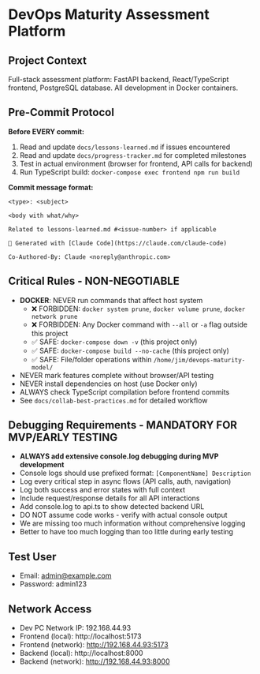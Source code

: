 # DevOps Maturity Assessment Platform

## Project Context
Full-stack assessment platform: FastAPI backend, React/TypeScript frontend, PostgreSQL database. All development in Docker containers.

## Pre-Commit Protocol

**Before EVERY commit:**
1. Read and update `docs/lessons-learned.md` if issues encountered
2. Read and update `docs/progress-tracker.md` for completed milestones
3. Test in actual environment (browser for frontend, API calls for backend)
4. Run TypeScript build: `docker-compose exec frontend npm run build`

**Commit message format:**
```
<type>: <subject>

<body with what/why>

Related to lessons-learned.md #<issue-number> if applicable

🤖 Generated with [Claude Code](https://claude.com/claude-code)

Co-Authored-By: Claude <noreply@anthropic.com>
```

## Critical Rules - NON-NEGOTIABLE
- **DOCKER**: NEVER run commands that affect host system
  - ❌ FORBIDDEN: `docker system prune`, `docker volume prune`, `docker network prune`
  - ❌ FORBIDDEN: Any Docker command with `--all` or `-a` flag outside this project
  - ✅ SAFE: `docker-compose down -v` (this project only)
  - ✅ SAFE: `docker-compose build --no-cache` (this project only)
  - ✅ SAFE: File/folder operations within `/home/jim/devops-maturity-model/`
- NEVER mark features complete without browser/API testing
- NEVER install dependencies on host (use Docker only)
- ALWAYS check TypeScript compilation before frontend commits
- See `docs/collab-best-practices.md` for detailed workflow

## Debugging Requirements - MANDATORY FOR MVP/EARLY TESTING
- **ALWAYS add extensive console.log debugging during MVP development**
- Console logs should use prefixed format: `[ComponentName] Description`
- Log every critical step in async flows (API calls, auth, navigation)
- Log both success and error states with full context
- Include request/response details for all API interactions
- Add console.log to api.ts to show detected backend URL
- DO NOT assume code works - verify with actual console output
- We are missing too much information without comprehensive logging
- Better to have too much logging than too little during early testing

## Test User
- Email: admin@example.com
- Password: admin123

## Network Access
- Dev PC Network IP: 192.168.44.93
- Frontend (local): http://localhost:5173
- Frontend (network): http://192.168.44.93:5173
- Backend (local): http://localhost:8000
- Backend (network): http://192.168.44.93:8000
